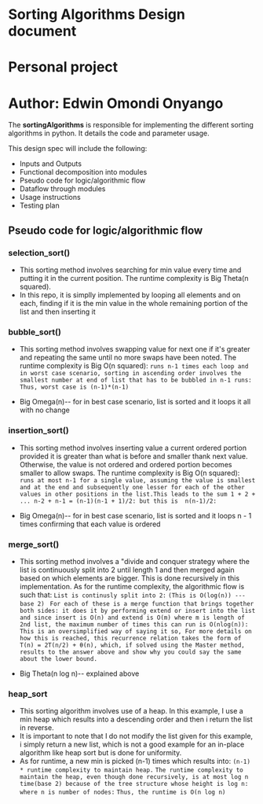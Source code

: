 # Sorting Algorithms Design document
# Personal project
# Author: Edwin Omondi Onyango



The **sortingAlgorithms** is responsible for implementing the different sorting algorithms in python.
It details the code and parameter usage.

This design spec will include the following: 

* Inputs and Outputs
* Functional decomposition into modules
* Pseudo code for logic/algorithmic flow
* Dataflow through modules
* Usage instructions
* Testing plan

## Pseudo code for logic/algorithmic flow

### selection_sort()
* This sorting method involves searching for min value every time and putting it in the current position. The runtime complexity is Big Theta(n squared).
* In this repo, it is simplly implemented by looping all elements and on each, finding if it is the min value in the whole remaining portion of the list and then inserting it

### bubble_sort()
* This sorting method involves swapping value for next one if it's greater and repeating the same until no more swaps have been noted. The runtime complexity is Big O(n squared): 
``` runs n-1 times each loop and in worst case scenario, sorting in ascending order involves the smallest number at end of list that has to be bubbled in n-1 runs: Thus, worst case is (n-1)*(n-1) ```

* Big Omega(n)-- for in best case scenario, list is sorted and it loops it all with no change

### insertion_sort()
* This sorting method involves inserting value a current ordered portion provided it is greater than what is before and smaller thank next value. Otherwise, the value is not ordered and ordered portion becomes smaller to allow swaps. The runtime complexity is Big O(n squared): 
``` runs at most n-1 for a single value, assuming the value is smallest and at the end and subsequently one lesser for each of the other values in other positions in the list.This leads to the sum 1 + 2 + ... n-2 + n-1 = (n-1)(n-1 + 1)/2: but this is  n(n-1)/2:```

* Big Omega(n)-- for in best case scenario, list is sorted and it loops n - 1 times confirming that each value is ordered

### merge_sort()
* This sorting method involves a "divide and conquer strategy where the list is continuously split into 2 until length 1 and then merged again based on which elements are bigger. This is done recursively in this implementation. As for the runtime complexity, the algorithmic flow is such that: 
``` List is continusly split into 2: ```
    ```(This is O(log(n)) --- base 2) ```
    ```For each of these is a merge function that brings together both sides: it does it by performing extend or insert into the list and since insert is O(n) and extend is O(m) where m is length of 2nd list, the maximum number of times this can run is O(nlog(n)): This is an oversimplified way of saying it so, For more details on how this is reached, this recurrence relation takes the form of T(n) = 2T(n/2) + θ(n), which, if solved using the Master method, results to the answer above and show why you could say the same about the lower bound.```

* Big Theta(n log n)-- explained above

### heap_sort

* This sorting algorithm involves use of a heap. In this example, I use a min heap which results into a descending order and then i return the list in reverse.
* It is important to note that I do not modify the list given for this example, i simply return a new list, which is not a good example for an in-place algorithm like heap sort but is done for uniformity.
* As for runtime, a new min is picked (n-1) times which results into:
    ```(n-1) * runtime complexity to maintain heap.```
    ```The runtime complexity to maintain the heap, even though done recursively, is at most log n time(base 2) because of the tree structure whose height is log n: where n is number of nodes:```
    ```Thus, the runtime is O(n log n)```


